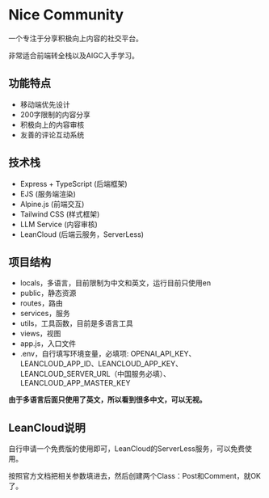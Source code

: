 # Nice Community

一个专注于分享积极向上内容的社交平台。

非常适合前端转全栈以及AIGC入手学习。

## 功能特点

- 移动端优先设计
- 200字限制的内容分享
- 积极向上的内容审核
- 友善的评论互动系统

## 技术栈

- Express + TypeScript (后端框架)
- EJS (服务端渲染)
- Alpine.js (前端交互)
- Tailwind CSS (样式框架)
- LLM Service (内容审核)
- LeanCloud (后端云服务，ServerLess)

## 项目结构

- locals，多语言，目前限制为中文和英文，运行目前只使用en
- public，静态资源
- routes，路由
- services，服务
- utils，工具函数，目前是多语言工具
- views，视图
- app.js，入口文件
- .env，自行填写环境变量，必填项: OPENAI_API_KEY、LEANCLOUD_APP_ID、LEANCLOUD_APP_KEY、LEANCLOUD_SERVER_URL（中国服务必填）、LEANCLOUD_APP_MASTER_KEY

**由于多语言后面只使用了英文，所以看到很多中文，可以无视。**

## LeanCloud说明

自行申请一个免费版的使用即可，LeanCloud的ServerLess服务，可以免费使用。

按照官方文档把相关参数填进去，然后创建两个Class：Post和Comment，就OK了。
